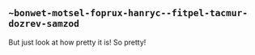 ## `~bonwet-motsel-foprux-hanryc--fitpel-tacmur-dozrev-samzod`
But just look at how pretty it is! So pretty!